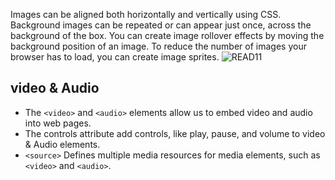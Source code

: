 Images can be aligned both horizontally and vertically using CSS.
Background images can be repeated or can appear just once, across the background of the box.
You can create image rollover effects by moving the background position of an image.
To reduce the number of images your browser has to load, you can create image sprites.
![READ11](https://user-images.githubusercontent.com/81154075/115496152-b8c73800-a271-11eb-8d30-14c36eb391f8.png)


## video & Audio 
* The `<video>` and `<audio>` elements allow us to embed video and audio into web pages.
* The controls attribute add controls, like play, pause, and volume to video & Audio elements.
* `<source>` Defines multiple media resources for media elements, such as `<video>` and `<audio>`.
